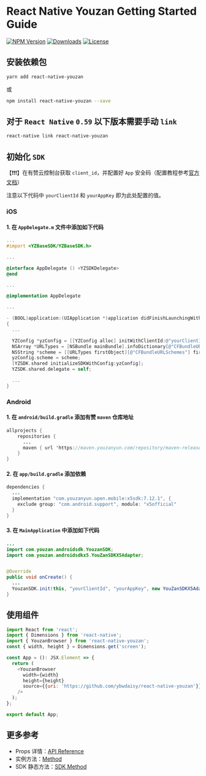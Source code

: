 # React Native Youzan Getting Started Guide

[![NPM Version](https://img.shields.io/npm/v/react-native-youzan.svg)](https://www.npmjs.com/package/react-native-youzan) [![Downloads](https://img.shields.io/npm/dm/react-native-youzan.svg?sanitize=true)](https://www.npmjs.com/package/react-native-youzan) [![License](https://img.shields.io/npm/l/vue.svg?sanitize=true)](https://www.npmjs.com/package/react-native-youzan)

## 安装依赖包

```bash
yarn add react-native-youzan
```

或

```bash
npm install react-native-youzan --save
```

## 对于 `React Native` `0.59` 以下版本需要手动 `link`

```bash
react-native link react-native-youzan
```

## 初始化 `SDK`

【❗️❗️❗️】在有赞云控制台获取 `client_id`，并配置好 `App` 安全码（配置教程参考[官方文档](https://doc.youzanyun.com/resource/develop-guide/35675/38923)）

注意以下代码中 `yourClientId` 和 `yourAppKey` 即为此处配置的值。

### iOS

#### 1. 在 `AppDelegate.m` 文件中添加如下代码

```objectivec
...
#import <YZBaseSDK/YZBaseSDK.h>

...

@interface AppDelegate () <YZSDKDelegate>
@end

...

@implementation AppDelegate

...

- (BOOL)application:(UIApplication *)application didFinishLaunchingWithOptions:(NSDictionary *)launchOptions
{
  ...

  YZConfig *yzConfig = [[YZConfig alloc] initWithClientId:@"yourClientId" andAppKey:@"yourAppKey"];
  NSArray *URLTypes = [NSBundle mainBundle].infoDictionary[@"CFBundleURLTypes"];
  NSString *scheme = [[URLTypes firstObject][@"CFBundleURLSchemes"] firstObject];
  yzConfig.scheme = scheme;
  [YZSDK.shared initializeSDKWithConfig:yzConfig];
  YZSDK.shared.delegate = self;

  ...
}
```

### Android

#### 1. 在 `android/build.gradle` 添加有赞 `maven` 仓库地址

```java
allprojects {
    repositories {
      ...
      maven { url 'https://maven.youzanyun.com/repository/maven-releases' }
    }
}
```

#### 2. 在 `app/build.gradle` 添加依赖

```java
dependencies {
  ...
  implementation "com.youzanyun.open.mobile:x5sdk:7.12.1", {
    exclude group: "com.android.support", module: "x5official"
  }
}
```

#### 3. 在 `MainApplication` 中添加如下代码

```java
...
import com.youzan.androidsdk.YouzanSDK;
import com.youzan.androidsdkx5.YouZanSDKX5Adapter;


@Override
public void onCreate() {
  ...
  YouzanSDK.init(this, "yourClientId", "yourAppKey", new YouZanSDKX5Adapter());
}

```

## 使用组件

```javascript
import React from 'react';
import { Dimensions } from 'react-native';
import { YouzanBrowser } from 'react-native-youzan';
const { width, height } = Dimensions.get('screen');

const App = (): JSX.Element => {
  return (
    <YouzanBrowser
      width={width}
      height={height}
      source={{uri: 'https://github.com/ybwdaisy/react-native-youzan'}}
    />
  );
};

export default App;
```

## 更多参考

- Props 详情：[API Reference](./docs/Reference.md)
- 实例方法：[Method](./docs/Method.md)
- SDK 静态方法：[SDK Method](./docs/SDK.md)
